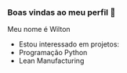 ### Boas vindas ao meu perfil 💙

Meu nome é Wilton
- Estou interessado em projetos:
- Programação Python
- Lean Manufacturing


<!---
Wilton-Cabral/Wilton-Cabral is a ✨ special ✨ repository because its `README.md` (this file) appears on your GitHub profile.
You can click the Preview link to take a look at your changes.
--->
